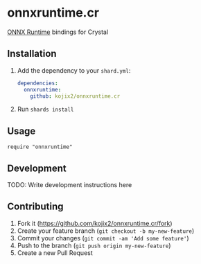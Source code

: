 # onnxruntime.cr

[ONNX Runtime](https://github.com/Microsoft/onnxruntime) bindings for Crystal

## Installation

1. Add the dependency to your `shard.yml`:

   ```yaml
   dependencies:
     onnxruntime:
       github: kojix2/onnxruntime.cr
   ```

2. Run `shards install`

## Usage

```crystal
require "onnxruntime"
```

## Development

TODO: Write development instructions here

## Contributing

1. Fork it (<https://github.com/kojix2/onnxruntime.cr/fork>)
2. Create your feature branch (`git checkout -b my-new-feature`)
3. Commit your changes (`git commit -am 'Add some feature'`)
4. Push to the branch (`git push origin my-new-feature`)
5. Create a new Pull Request
